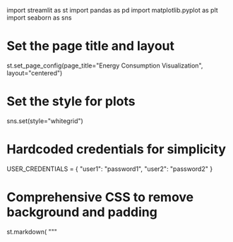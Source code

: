 import streamlit as st
import pandas as pd
import matplotlib.pyplot as plt
import seaborn as sns

# Set the page title and layout
st.set_page_config(page_title="Energy Consumption Visualization", layout="centered")

# Set the style for plots
sns.set(style="whitegrid")

# Hardcoded credentials for simplicity
USER_CREDENTIALS = {
    "user1": "password1",
    "user2": "password2"
}

# Comprehensive CSS to remove background and padding
st.markdown(
    """
    <style>
    /* General reset for container backgrounds and padding */
    .block-container {
        background-color: transparent !important;
        padding: 0 !important;
        margin: 0 !important;
    }

    /* Removing padding and margins in specific containers */
    .reportview-container, .css-18e3th9 {
        padding: 0 !important;
        margin: 0 !important;
        background-color: transparent !important;
    }

    /* Ensuring the main content block has no background or padding */
    .main {
        background-color: transparent !important;
        padding: 0 !important;
        margin: 0 !important;
    }

    /* Force the sidebar styling and remove any padding/margins */
    section[data-testid="stSidebar"] {
        background-color: #394867 !important;
        color: white;
        padding: 0 !important;
        margin: 0 !important;
    }

    /* Login container styling */
    .login-container {
        background-color: #1E1E1E;
        padding: 40px;
        border-radius: 10px;
        box-shadow: 0px 4px 12px rgba(0, 0, 0, 0.1);
        text-align: center;
        width: 60%;
        margin: 0 auto;
        display: flex;
        flex-direction: column;
        align-items: center;
    }

    /* Welcome message */
    .welcome-header {
        font-size: 32px;
        font-weight: bold;
        color: #56cfe1;
        margin-bottom: 10px;
    }

    /* Sub-header for login */
    .login-header {
        font-size: 24px;
        font-weight: bold;
        color: #f4a261;
        margin-bottom: 30px;
    }

    /* Input field styles */
    .stTextInput > div > input {
        padding: 10px;
        border-radius: 5px;
        border: 1px solid #d9d9d9;
        width: 100%;
    }

    /* Button styles */
    .stButton button {
        background-color: #56cfe1;
        color: white;
        padding: 10px 20px;
        border: none;
        border-radius: 5px;
        font-weight: bold;
        width: 100%;
    }

    /* Longer Login Button */
    .login-button {
        width: 100% !important;
        padding: 12px !important;
        font-size: 18px !important;
        border-radius: 5px !important;
    }

    /* Visualization headers */
    .viz-header {
        font-size: 24px;
        color: #56cfe1;
        font-weight: bold;
        margin-bottom: 10px;
    }

    /* Chart titles */
    .chart-title {
        font-size: 18px;
        color: #d1d1d1;
        margin-bottom: 20px;
        font-weight: bold;
    }

    /* Forgot password text */
    .forgot-password {
        font-size: 14px;
        color: #f4a261;
        text-align: right;
        margin-top: 10px;
        cursor: pointer;
    }

    /* Custom style for the logout button */
    .logout-button {
        background-color: #f48c06; /* Change this to orange */
        color: white;
        padding: 10px 20px;
        border: none;
        border-radius: 5px;
        font-weight: bold;
        cursor: pointer;
        width: 100%; /* Full width for sidebar button */
    }
    </style>
    """,
    unsafe_allow_html=True
)

# Function to verify login credentials
def verify_login(username, password):
    return USER_CREDENTIALS.get(username) == password

# Function to handle "Forgot Password"
def forgot_password():
    st.warning("Password reset functionality is not implemented yet. Please contact support.")

# Main app layout
st.markdown('<div class="login-container">', unsafe_allow_html=True)
st.markdown('<div class="welcome-header">🔋 Welcome to the Energy Consumption App 🔋</div>', unsafe_allow_html=True)

# Login state management
if "logged_in" not in st.session_state:
    st.session_state.logged_in = False

if "username" not in st.session_state:
    st.session_state.username = ""

if not st.session_state.logged_in:
    # Display login form with improved login header
    st.markdown('<div class="login-header">🔑 Please Log In</div>', unsafe_allow_html=True)
    
    username = st.text_input("👤 Username")
    password = st.text_input("🔒 Password", type="password")

    if st.button("Login", key='login_button'):
        if verify_login(username, password):
            st.session_state.logged_in = True
            st.session_state.username = username  # Store username in session state
            st.success(f"🎉 Welcome {username}! You are logged in.")
        else:
            st.error("🚫 Invalid username or password. Please try again.")
    
    # Forgot password button with action
    if st.button("Forgot Password?", key='forgot_password_button'):
        forgot_password()

else:
    st.success(f"🎉 Welcome back, {st.session_state.username}!")

    # Dataset load
    data_path = "C:\\Users\\ashmp\\OneDrive\\Desktop\\energy-consumption-2020-1.csv"
    try:
        df = pd.read_csv(data_path)
    except FileNotFoundError:
        st.error(f"Error: The file at path {data_path} was not found. Please check the file path.")
        st.stop()  # Stops execution if the file is not found

    # Sidebar for visualization type selection
    st.sidebar.header("📊 Visualization Options")
    option = st.sidebar.radio("Choose Visualization Type", ["📈 Static Visualization", "📉 Dynamic Visualization"])

    # Sidebar content based on user selection
    if option == "📈 Static Visualization":
        st.sidebar.markdown('<div class="viz-header">📊 Static Visualization</div>', unsafe_allow_html=True)
    elif option == "📉 Dynamic Visualization":
        st.sidebar.markdown('<div class="viz-header">📉 Dynamic Visualization</div>', unsafe_allow_html=True)

    # Add About Us, User Guide, and Help & Support sections in the sidebar
    st.sidebar.markdown("### About Us")
    st.sidebar.markdown("We are dedicated to providing insights into energy consumption data to help improve sustainability.")
    st.sidebar.markdown("---")  # Line separator

    st.sidebar.markdown("### User Guide")
    st.sidebar.markdown("1. Log in with your credentials.\n2. Select a visualization type.\n3. Choose your desired columns and parameters for analysis.")
    st.sidebar.markdown("---")  # Line separator

    st.sidebar.markdown("### Help & Support")
    st.sidebar.markdown("For assistance, please contact us at: aishvipareek05@gmail.com\nPhone: +9158645236")
    st.sidebar.markdown("---")  # Line separator

    # Logout button in the sidebar
    if st.sidebar.button("Logout"):
        st.session_state.logged_in = False
        st.session_state.username = ""
        st.success("You have logged out successfully.")

    # Visualization Options
    if option == "📈 Static Visualization":
        st.markdown('<div class="viz-header">📊 Static Visualization</div>', unsafe_allow_html=True)
        st.write("Select one or more columns and view a static chart.")

        # Column selection for static visualization
        selected_static_columns = st.multiselect("Select columns for static visualization:", df.columns)

        if st.button("Show Static Visualization"):
            st.markdown(f'<div class="chart-title">Static Visualization for {", ".join(selected_static_columns)}</div>', unsafe_allow_html=True)
            plt.figure(figsize=(10, 5))
            
            for column in selected_static_columns:
                plt.plot(df[column], label=column)  # Plot each selected column
            plt.legend()  # Show legend for each column
            plt.title('Line Chart of Selected Columns')
            plt.xlabel('Index')
            plt.ylabel('Values')
            st.pyplot(plt)

    # Dynamic Visualization with two file uploads and comparison
    elif option == "📉 Dynamic Visualization":
        st.markdown('<div class="viz-header">📉 Dynamic Visualization</div>', unsafe_allow_html=True)

        # File upload widget for the user to upload two datasets
        uploaded_file_1 = st.file_uploader("Upload the first CSV file", type=["csv"])
        uploaded_file_2 = st.file_uploader("Upload the second CSV file", type=["csv"])

        if uploaded_file_1 is not None and uploaded_file_2 is not None:
            try:
                # Load both files
                df1 = pd.read_csv(uploaded_file_1)
                df2 = pd.read_csv(uploaded_file_2)

                # Display first few rows of both datasets
                st.write("📊 Data from the first uploaded file:")
                st.dataframe(df1.head())
                st.write("📊 Data from the second uploaded file:")
                st.dataframe(df2.head())

                # Select columns to compare
                selected_dynamic_columns_1 = st.multiselect("Select columns from the first file for comparison:", df1.columns)
                selected_dynamic_columns_2 = st.multiselect("Select columns from the second file for comparison:", df2.columns)

                if selected_dynamic_columns_1 and selected_dynamic_columns_2:
                    # Plot comparison of selected columns
                    st.markdown(f'<div class="chart-title">Comparison Chart</div>', unsafe_allow_html=True)
                    plt.figure(figsize=(10, 5))

                    # Plot from the first file
                    for column in selected_dynamic_columns_1:
                        plt.plot(df1[column], label=f"File 1 - {column}", color='orange')

                    # Plot from the second file
                    for column in selected_dynamic_columns_2:
                        plt.plot(df2[column], label=f"File 2 - {column}", color='blue')

                    plt.legend()
                    plt.title(f'Comparison of Selected Columns')
                    plt.xlabel('Index')
                    plt.ylabel('Values')
                    st.pyplot(plt)

            except Exception as e:
                st.error(f"Error reading the uploaded files: {e}")
